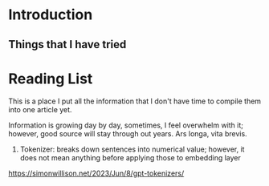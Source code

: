 # Introduction

## Things that I have tried



## 



# Reading List
This is a place I put all the information that I don't have time to compile them into one article yet. 

Information is growing day by day, sometimes, I feel overwhelm with it; however, good source will stay through out years. Ars longa, vita brevis.


1. Tokenizer: breaks down sentences into numerical value; however, it does not mean anything before applying those to embedding layer

https://simonwillison.net/2023/Jun/8/gpt-tokenizers/

